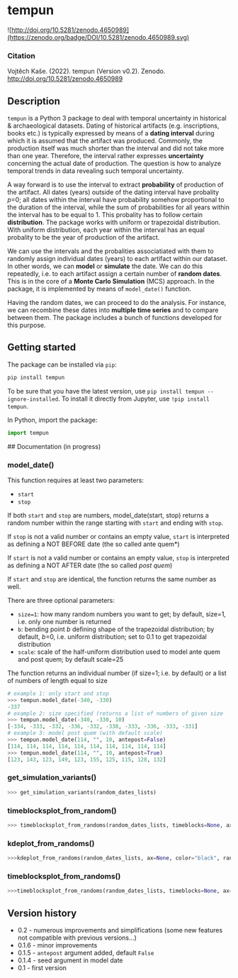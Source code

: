 # tempun

![http://doi.org/10.5281/zenodo.4650989](https://zenodo.org/badge/DOI/10.5281/zenodo.4650989.svg)

### Citation
Vojtěch Kaše. (2022). tempun (Version v0.2). Zenodo. http://doi.org/10.5281/zenodo.4650989

## Description

`tempun` is a Python 3 package to deal with temporal uncertainty in historical & archaeological datasets. Dating of historical artifacts (e.g. inscriptions, books etc.) is typically expressed by means of a **dating interval** during which it is assumed that the artifact was produced. Commonly, the production itself was much shorter than the interval and did not take more than one year. Therefore, the interval rather expresses **uncertainty** concerning the actual date of production. The question is how to analyze temporal trends in data revealing such temporal uncertainty.

A way forward is to use the interval to extract **probability** of production of the artifact. All dates (years) outside of the dating interval have probality *p*=0; all dates within the interval have probability somehow proportional to the duration of the interval, while the sum of  probabilities for all years within the interval has to be equal to 1. This probality has to follow certain **distribution**. The package works with uniform or trapezoidal distribution. With uniform distribution, each year within the interval has an equal probality to be the year of production of the artifact. 

We can use the intervals and the probalities associatiated with them to randomly assign individual dates (years) to each artifact within our dataset. In other words, we can **model** or **simulate** the date.  We can do this repeatedly, i.e. to each artifact assign a certain number of **random dates**.  This is in the core of a **Monte Carlo Simulation** (MCS) approach. In the package, it is implemented by means of `model_date()` function. 

Having the random dates, we can proceed to do the analysis. For instance, we can recombine these dates into **multiple time series** and to compare between them. The package includes a bunch of functions developed for this purpose.

## Getting started

The package can be installed via `pip`:

```bash
pip install tempun
```

To be sure that you have the latest version, use `pip install tempun --ignore-installed`. To install it directly from Jupyter, use `!pip install tempun`.

In Python, import the package:

```python
import tempun
```

## Documentation (in progress)

### model_date()

This function requires at least two parameters:

* `start`
* `stop`

If both `start` and `stop` are numbers, model_date(start, stop) returns a random number within the range starting with `start` and ending with `stop`.

If `stop` is not a valid number or contains an empty value, `start` is interpreted as defining a NOT BEFORE date (the so called ante quem*)

If `start` is not a valid number or contains an empty value, `stop` is interpreted as defining a NOT AFTER date (the so called *post quem*)

If `start` and `stop` are identical, the function returns the same number as well.

There are three optional parameters:

* `size=1`: how many random numbers you want to get; by default, size=1, i.e. only one number is returned
* `b`: bending point *b* defining shape of the trapezoidal distribution; by default, *b*=0, i.e. uniform distribution; set to 0.1 to get trapezoidal distribution
* `scale`:  scale of the half-uniform distribution used to model ante quem and post quem; by default scale=25

The function returns an individual number (if size=1; i.e. by default) or a list of numbers of length equal to size

```python
# example 1: only start and stop
>>> tempun.model_date(-340, -330)
-337
# example 2: size specified (returns a list of numbers of given size
>>> tempun.model_date(-340, -330, 10)
[-334, -333, -332, -336, -332, -338, -333, -336, -333, -331]
# example 3: model post quem (with default scale)
>>> tempun.model_date(114, "", 10, antepost=False)
[114, 114, 114, 114, 114, 114, 114, 114, 114, 114]
>>> tempun.model_date(114, "", 10, antepost=True)
[123, 143, 123, 149, 123, 155, 125, 115, 128, 132]
```

### get_simulation_variants()

```python
>>> get_simulation_variants(random_dates_lists)
```

### timeblocksplot_from_random()

```python
>>> timeblocksplot_from_randoms(random_dates_lists, timeblocks=None, ax=None, color="black", random_size=None, **kwargs)
```

### kdeplot_from_randoms()

```python
>>>kdeplot_from_randoms(random_dates_lists, ax=None, color="black", random_size=None, **kwargs)
```

### timeblocksplot_from_randoms()

```python
>>>timeblocksplot_from_randoms(random_dates_lists, timeblocks=None, ax=None, color="black", random_size=None, **kwargs)
```

## Version history
* 0.2 - numerous improvements and simplifications (some new features not compatible with previous versions...)
* 0.1.6 - minor improvements
* 0.1.5 - `antepost` argument added, default `False`
* 0.1.4 - seed argument in model date
* 0.1 - first version

